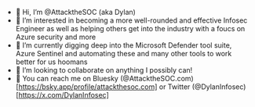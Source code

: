 - 👋 Hi, I’m @AttacktheSOC (aka Dylan)
- 👀 I’m interested in becoming a more well-rounded and effective Infosec Engineer as well as helping others get into the industry with a foucs on Azure security and more
- 🌱 I’m currently digging deep into the Microsoft Defender tool suite, Azure Sentinel and automating these and many other tools to work better for us hoomans
- 💞️ I’m looking to collaborate on anything I possibly can!
- 🦋 You can reach me on Bluesky (@AttacktheSOC.com)[https://bsky.app/profile/attackthesoc.com] or Twitter (@DylanInfosec)[https://x.com/DylanInfosec]

<!---
AttacktheSOC/AttacktheSOC is a ✨ special ✨ repository because its `README.md` (this file) appears on your GitHub profile.
You can click the Preview link to take a look at your changes.
--->
